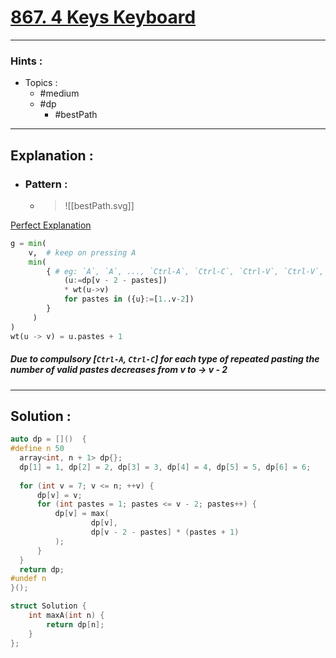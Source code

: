 # [867. 4 Keys Keyboard](https://www.lintcode.com/problem/867/)

---

### Hints :

-   Topics :
    -   #medium
    -   #dp
        -   #bestPath

---

## Explanation :

-   ### Pattern :

    -   > ![[bestPath.svg]]

[Perfect Explanation](https://labuladong.gitbook.io/algo-en/i.-dynamic-programming/fourkeyskeyboard)

```python
g = min(
    v,  # keep on pressing A
  	min(
      	{ # eg: `A`, `A`, ..., `Ctrl-A`, `Ctrl-C`, `Ctrl-V`, `Ctrl-V`, ..., `Ctrl-V` (mostly when `N` is larger).
        	(u:=dp[v - 2 - pastes])
        	* wt(u->v) 
        	for pastes in ({u}:=[1..v-2]) 
      	} 
     )
)
wt(u -> v) = u.pastes + 1 
```

##### Due to compulsory [`Ctrl-A`, `Ctrl-C`] for each type of repeated pasting the number of valid pastes decreases from **v to -> v - 2**

---

## Solution :

```cpp
auto dp = []()  {
#define n 50
  array<int, n + 1> dp{};
  dp[1] = 1, dp[2] = 2, dp[3] = 3, dp[4] = 4, dp[5] = 5, dp[6] = 6;
	
  for (int v = 7; v <= n; ++v) {
      dp[v] = v;
      for (int pastes = 1; pastes <= v - 2; pastes++) {
          dp[v] = max(
                  dp[v],
                  dp[v - 2 - pastes] * (pastes + 1)
          );
      }
  }
  return dp;
#undef n
}();

struct Solution {
    int maxA(int n) {
        return dp[n];
    }
};
```
